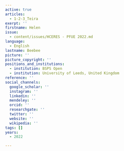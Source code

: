 ```yaml
---
active: true
articles:
  - 1-2-3_Teira
exerpt: ''
firstname: Helen
issue:
  - content/issues/HCERES - PFUE 2022.md
language:
  - English
lastname: Beebee
picture: ''
picture_copyright: ''
positions_and_institutions:
  - institution: BSPS Open
  - institution: University of Leeds, United Kingdom
reference: ''
social_channels:
  google_scholar: ''
  instagram: ''
  linkedin: ''
  mendeley: ''
  orcid: ''
  researchgate: ''
  twitter: ''
  website: ''
  wikipedia: ''
tags: []
years:
  - 2022

---
```

